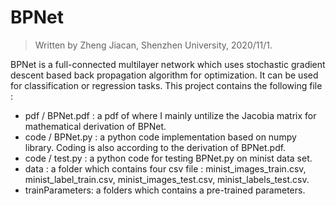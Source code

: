 # BPNet

>  Written by Zheng Jiacan, Shenzhen University, 2020/11/1. 

BPNet is a full-connected multilayer network which uses stochastic gradient descent based back propagation algorithm for optimization. It can be used for classification or regression tasks. This project contains the following file : 

+ pdf / BPNet.pdf :  a pdf of where I mainly untilize the Jacobia matrix for mathematical derivation of BPNet. 
+ code / BPNet.py :  a python code implementation based on numpy library. Coding is also according to the derivation of BPNet.pdf. 
+ code / test.py :  a python code for testing BPNet.py on minist data set. 
+ data : a folder which contains four csv file : minist_images_train.csv, minist_label_train.csv, minist_images_test.csv, minist_labels_test.csv. 
+ trainParameters:  a folders which contains a pre-trained parameters.

